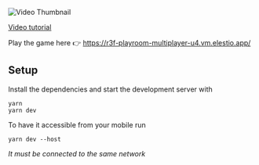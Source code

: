 ![Video Thumbnail](https://img.youtube.com/vi/nQI8UNe6cfA/maxresdefault.jpg)

[Video tutorial](https://youtu.be/nQI8UNe6cfA)


Play the game here 👉 https://r3f-playroom-multiplayer-u4.vm.elestio.app/

## Setup


Install the dependencies and start the development server with
```
yarn
yarn dev
```

To have it accessible from your mobile run
```
yarn dev --host
```
_It must be connected to the same network_
